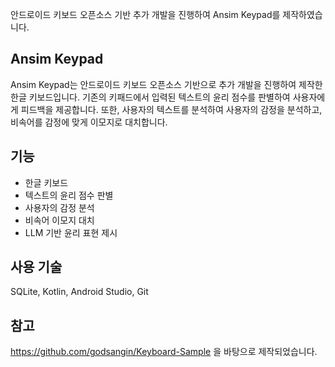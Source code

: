 안드로이드 키보드 오픈소스 기반 추가 개발을 진행하여 Ansim Keypad를 제작하였습니다. 

## Ansim Keypad

Ansim Keypad는 안드로이드 키보드 오픈소스 기반으로 추가 개발을 진행하여 제작한 한글 키보드입니다. 기존의 키패드에서 입력된 텍스트의 윤리 점수를 판별하여 사용자에게 피드백을 제공합니다. 또한, 사용자의 텍스트를 분석하여 사용자의 감정을 분석하고, 비속어를 감정에 맞게 이모지로 대치합니다.

## 기능

- 한글 키보드
- 텍스트의 윤리 점수 판별
- 사용자의 감정 분석
- 비속어 이모지 대치
- LLM 기반 윤리 표현 제시

## 사용 기술
SQLite, Kotlin, Android Studio, Git

## 참고
https://github.com/godsangin/Keyboard-Sample 을 바탕으로 제작되었습니다.
